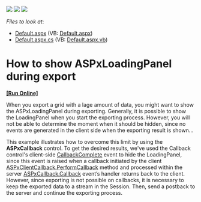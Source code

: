 <!-- default badges list -->
![](https://img.shields.io/endpoint?url=https://codecentral.devexpress.com/api/v1/VersionRange/128542619/21.2.5%2B)
[![](https://img.shields.io/badge/Open_in_DevExpress_Support_Center-FF7200?style=flat-square&logo=DevExpress&logoColor=white)](https://supportcenter.devexpress.com/ticket/details/E2293)
[![](https://img.shields.io/badge/📖_How_to_use_DevExpress_Examples-e9f6fc?style=flat-square)](https://docs.devexpress.com/GeneralInformation/403183)
<!-- default badges end -->
*Files to look at*:

* [Default.aspx](./CS/Solution/Default.aspx) (VB: [Default.aspx](./VB/Solution/Default.aspx))
* [Default.aspx.cs](./CS/Solution/Default.aspx.cs) (VB: [Default.aspx.vb](./VB/Solution/Default.aspx.vb))

# How to show ASPxLoadingPanel during export
<!-- run online -->
**[[Run Online]](https://codecentral.devexpress.com/128542619/)**
<!-- run online end -->


<p>When you export a grid with a lage amount of data, you might want to show the ASPxLoadingPanel during exporting. Generally, it is possible to show the LoadingPanel when you start the exporting process. However, you will not be able to determine the moment when it should be hidden, since no events are generated in the client side when the exporting result is shown...</p><p>This example illustrates how to overcome this limit by using the <b>ASPxCallback</b> control. To get the desired results, we've used the Callback control's client-side <a href="https://docs.devexpress.com/AspNet/js-ASPxClientCallback.CallbackComplete"><u>CallbackComplete</u></a> event to hide the LoadingPanel, since this event is raised when a callback initiated by the client <a href="https://docs.devexpress.com/AspNet/js-ASPxClientCallback.PerformCallback(parameter)">ASPxClientCallback.PerformCallback</a> method and processed within the server <a href="https://docs.devexpress.com/AspNet/DevExpress.Web.ASPxCallback.Callback">ASPxCallback.Callback</a> event’s handler returns back to the client. However, since exporting is not possible on callbacks, it is necessary to keep the exported data to a stream in the Session. Then, send a postback to the server and continue the exporting process.</p>

<br/>
